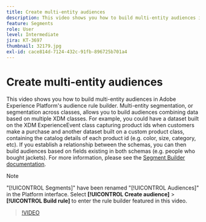 ```yaml
---
title: Create multi-entity audiences
description: This video shows you how to build multi-entity audiences in Adobe Experience Platform's audience rule builder.  Multi-entity segmentation, or segmentation across classes, allows you to build audiences combining data based on multiple XDM classes.
feature: Segments
role: User
level: Intermediate
jira: KT-3697
thumbnail: 32179.jpg
exl-id: cace814d-7124-432c-91fb-896725b701a4
---
```

# Create multi-entity audiences

This video shows you how to build multi-entity audiences in Adobe Experience Platform's audience rule builder.  Multi-entity segmentation, or segmentation across classes, allows you to build audiences combining data based on multiple XDM classes. For example, you could have a dataset built on the XDM ExperienceEvent class capturing product ids when customers make a purchase and another dataset built on a custom product class, containing the catalog details of each product id (e.g. color, size, category, etc). If you establish a relationship between the schemas, you can then build audiences based on fields existing in both schemas (e.g. people who bought jackets). For more information, please see the [Segment Builder documentation](https://experienceleague.adobe.com/docs/experience-platform/segmentation/ui/segment-builder.html).

<!--Segment context (segment payload) allows you to provide key contextual details, such as a visitor's abandoned cart contents, in your segment definition so you can send personalized messages.--> 

>[!NOTE]
>
> "[!UICONTROL Segments]" have been renamed "[!UICONTROL Audiences]" in the Platform interface. Select **[!UICONTROL Create audience]** > **[!UICONTROL Build rule]** to enter the rule builder featured in this video.

>[!VIDEO](https://video.tv.adobe.com/v/32179?learn=on&enablevpops)
